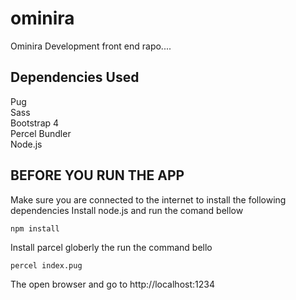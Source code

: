 # ominira
Ominira Development front end rapo.... 

## Dependencies Used 

Pug  
Sass  
Bootstrap 4  
Percel Bundler  
Node.js


## BEFORE YOU RUN THE APP

Make sure you are connected to the internet to install the following dependencies 
Install node.js and run the comand bellow

    npm install
    
Install parcel globerly the run the command bello

    percel index.pug
    
The open browser and go to http://localhost:1234
